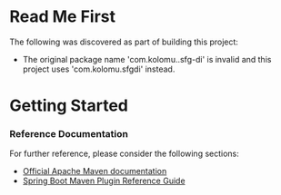 # Read Me First
The following was discovered as part of building this project:

* The original package name 'com.kolomu..sfg-di' is invalid and this project uses 'com.kolomu.sfgdi' instead.

# Getting Started

### Reference Documentation
For further reference, please consider the following sections:

* [Official Apache Maven documentation](https://maven.apache.org/guides/index.html)
* [Spring Boot Maven Plugin Reference Guide](https://docs.spring.io/spring-boot/docs/2.2.4.RELEASE/maven-plugin/)

